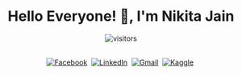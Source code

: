  <h1 align="center">Hello Everyone! 👋, I'm Nikita Jain</h1>

<!-- ![](https://camo.githubusercontent.com/5ff9182d12e799168a3bb67b88df7388ae08ede3/68747470733a2f2f6d69726f2e6d656469756d2e636f6d2f6d61782f3837352f312a7164415731546a434e353768316c6275757a766368672e676966 "Link to gif")
-->




<p align="center">
    <img align="center" alt="visitors" src="https://gpvc.arturio.dev/nikita1610" />
</p>

<p align="center">
<br>
<a href="https://www.facebook.com/nikita432/"><img src="https://img.shields.io/badge/facebook-%231877F2.svg?&style=for-the-badge&logo=facebook&logoColor=white" alt="Facebook" /></a>&nbsp;
<a href="https://www.linkedin.com/in/nikita1610/"><img src="https://img.shields.io/badge/linkedin-%230077B5.svg?&style=for-the-badge&logo=linkedin&logoColor=white" alt="LinkedIn" /></a>&nbsp;
<a href="mailto:jainnikita381@gmail.com"><img src="https://img.shields.io/badge/gmail-%23D14836.svg?&style=for-the-badge&logo=gmail&logoColor=white" alt="Gmail"/></a>&nbsp;
<a href="mailto:jainnikita381@gmail.com"><img src="https://img.shields.io/badge/kaggle-icon.svg?&style=for-the-badge&logo=Kaggle&logoColor=white" alt="Kaggle"/></a>&nbsp;

</p>
